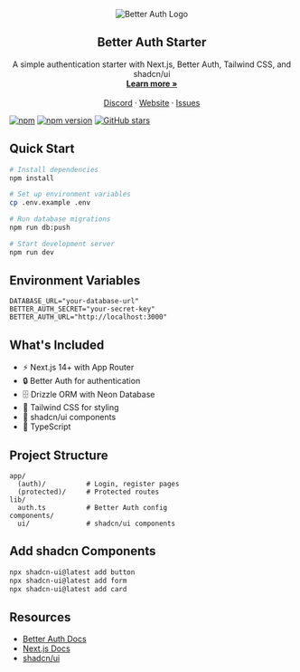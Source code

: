 <p align="center">
  <picture>
    <source srcset="./banner-dark.png" media="(prefers-color-scheme: dark)">
    <source srcset="./banner.png" media="(prefers-color-scheme: light)">
    <img src="./banner.png" alt="Better Auth Logo">
  </picture>
  <h2 align="center">
    Better Auth Starter
  </h2>
  <p align="center">
    A simple authentication starter with Next.js, Better Auth, Tailwind CSS, and shadcn/ui
    <br />
    <a href="https://better-auth.com"><strong>Learn more »</strong></a>
    <br />
    <br />
    <a href="https://discord.gg/better-auth">Discord</a>
    ·
    <a href="https://better-auth.com">Website</a>
    ·
    <a href="https://github.com/better-auth/better-auth/issues">Issues</a>
  </p>
</p>
 
 [![npm](https://img.shields.io/npm/dm/better-auth?style=flat&colorA=000000&colorB=000000)](https://npm.chart.dev/better-auth?primary=neutral&gray=neutral&theme=dark)
 [![npm version](https://img.shields.io/npm/v/better-auth.svg?style=flat&colorA=000000&colorB=000000)](https://www.npmjs.com/package/better-auth)
 [![GitHub stars](https://img.shields.io/github/stars/better-auth/better-auth?style=flat&colorA=000000&colorB=000000)](https://github.com/better-auth/better-auth/stargazers)

## Quick Start

```bash
# Install dependencies
npm install

# Set up environment variables
cp .env.example .env

# Run database migrations
npm run db:push

# Start development server
npm run dev
```

## Environment Variables

```env
DATABASE_URL="your-database-url"
BETTER_AUTH_SECRET="your-secret-key"
BETTER_AUTH_URL="http://localhost:3000"
```

## What's Included

- ⚡ Next.js 14+ with App Router
- 🔒 Better Auth for authentication
 - 🗄️ Drizzle ORM with Neon Database
- 🎨 Tailwind CSS for styling
- 🧩 shadcn/ui components
- 📝 TypeScript

## Project Structure

```
app/
  (auth)/          # Login, register pages
  (protected)/     # Protected routes
lib/
  auth.ts          # Better Auth config
components/
  ui/              # shadcn/ui components
```

## Add shadcn Components

```bash
npx shadcn-ui@latest add button
npx shadcn-ui@latest add form
npx shadcn-ui@latest add card
```

## Resources

- [Better Auth Docs](https://better-auth.com)
- [Next.js Docs](https://nextjs.org/docs)
- [shadcn/ui](https://ui.shadcn.com)
